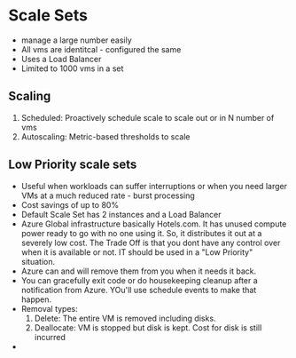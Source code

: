 # Scale Sets

- manage a large number easily
- All vms are identitcal - configured the same
- Uses a Load Balancer
- Limited to 1000 vms in a set


## Scaling

1) Scheduled: Proactively schedule scale to scale out or in N number of vms
2) Autoscaling: Metric-based thresholds to scale

## Low Priority scale sets
- Useful when workloads can suffer interruptions or when you need larger VMs at a much reduced rate - burst processing
- Cost savings of up to 80%
- Default Scale Set has 2 instances and a Load Balancer
- Azure Global infrastructure basically Hotels.com. It has unused compute power ready to go with no one using it.  So, it distributes it out at a severely low cost.  The Trade Off is that you dont have any control over when it is available or not.  IT should be used in a "Low Priority" situation.
- Azure can and will remove them from you when it needs it back.
- You can gracefully exit code or do housekeeping cleanup after a notification from Azure.  YOu'll use schedule events to make that happen.
- Removal types:  
  1) Delete:  The entire VM is removed including disks.  
  2) Deallocate: VM is stopped but disk is kept.  Cost for disk is still incurred
- 

